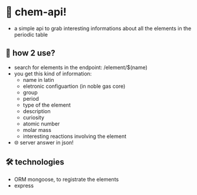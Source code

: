 # 🧪 chem-api!

- a simple api to grab interesting informations about all the elements in the periodic table

## 🚀 how 2 use?

- search for elements in the endpoint: /element/$(name)
- you get this kind of information:
    - name in latin
    - eletronic configuartion (in noble gas core)
    - group
    - period
    - type of the element
    - description
    - curiosity
    - atomic number
    - molar mass
    - interesting reactions involving the element
- 🌐 server answer in json!

## 🛠️ technologies

- ORM mongoose, to registrate the elements
- express
